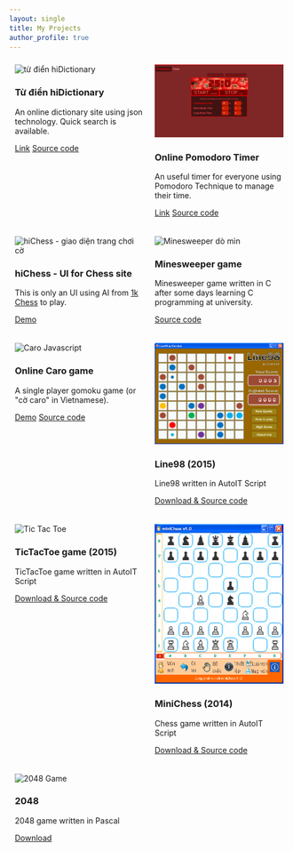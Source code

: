 ```yaml
---
layout: single
title: My Projects
author_profile: true
---
```


<style media="screen">
	.project {
		width: 50%;
		max-width: 500px;
		float: left;
		padding: 10px;
		box-sizing: border-box;
}
</style>
<div class="row">
	<div class="project">
		<div class="thumbnail">
			<img src="https://vietanhdev.com/hiDictionary/screenshot.png" alt="từ điển hiDictionary">
		</div>
		<div class="caption">
			<h3>Từ điển hiDictionary</h3>
			<p>An online dictionary site using json technology. Quick search is available.</p>
			<p><a href="https://vietanhdev.com/hiDictionary/" class="btn btn-primary" role="button">Link</a> <a href="https://github.com/vietanhdev/hiDictionary/" class="btn btn-primary" role="button">Source code</a></p>
		</div>
	</div>
	<div class="project">
		<div class="thumbnail">
			<img src="https://raw.githubusercontent.com/vietanhdev/Pomodoro-Timer/master/screenshot.png" alt="Online Pomodoro Timer">
		</div>
		<div class="caption">
			<h3>Online Pomodoro Timer</h3>
			<p>An useful timer for everyone using Pomodoro Technique to manage their time.</p>
			<p><a href="https://vietanhdev.com/Pomodoro-Timer/" class="btn btn-primary" role="button">Link</a> <a href="https://github.com/vietanhdev/Pomodoro-Timer/" class="btn btn-primary" role="button">Source code</a></p>
		</div>
	</div>
	<div class="project">
		<div class="thumbnail">
			<img src="https://vietanhdev.com/projects/hiChess/screenshot.png" alt="hiChess - giao diện trang chơi cờ">
		</div>
		<div class="caption">
			<h3>hiChess - UI for Chess site</h3>
			<p>This is only an UI using AI from <a href="http://1kchess.an3.es/">1k Chess</a> to play.</p>
			<p><a href="https://vietanhdev.com/projects/hiChess/" class="btn btn-primary" role="button">Demo</a></p>
		</div>
	</div>
	<div class="project">
		<div class="thumbnail">
			<img src="https://raw.githubusercontent.com/vietanhdev/minesweeper-in-c/master/screenshot.png" alt="Minesweeper dò mìn">
		</div>
		<div class="caption">
			<h3>Minesweeper game</h3>
			<p>Minesweeper game written in C after some days learning C programming at university.</p>
			<p><a href="https://github.com/vietanhdev/minesweeper-in-c" class="btn btn-primary" role="button">Source code</a></p>
		</div>
	</div>
	<div class="project">
		<div class="thumbnail">
			<img src="https://github.com/vietanhdev/van-caro-online/raw/master/screenshot.png" alt="Caro Javascript">
		</div>
		<div class="caption">
			<h3>Online Caro game</h3>
			<p>A single player gomoku game (or "cờ caro" in Vietnamese).</p>
			<p><a href="https://vietanhdev.com/projects/caro/" class="btn btn-primary" role="button">Demo</a> <a href="https://github.com/vietanhdev/van-caro-online" class="btn btn-primary" role="button">Source code</a></p>
		</div>
	</div>
	<div class="project">
		<div class="thumbnail">
			<img src="https://github.com/vietanhdev/line98/raw/master/screenshot.png" alt="Line 98">
		</div>
		<div class="caption">
			<h3>Line98 (2015)</h3>
			<p>Line98 written in AutoIT Script</p>
			<p><a href="https://github.com/vietanhdev/line98" class="btn btn-primary" role="button">Download &amp; Source code</a></p>
		</div>
	</div>
	<div class="project">
		<div class="thumbnail">
			<img src="https://github.com/vietanhdev/tic-tac-toe/raw/master/screenshot.jpg" alt="Tic Tac Toe">
		</div>
		<div class="caption">
			<h3>TicTacToe game (2015)</h3>
			<p>TicTacToe game written in AutoIT Script</p>
			<p><a href="https://github.com/vietanhdev/tic-tac-toe" class="btn btn-primary" role="button">Download &amp; Source code</a></p>
		</div>
	</div>
	<div class="project">
		<div class="thumbnail">
			<img src="https://github.com/vietanhdev/minichess/raw/master/screenshot.png" alt="Chess Game">
		</div>
		<div class="caption">
			<h3>MiniChess (2014)</h3>
			<p>Chess game written in AutoIT Script</p>
			<p><a href="https://github.com/vietanhdev/minichess" class="btn btn-primary" role="button">Download &amp; Source code</a></p>
		</div>
	</div>
	<div class="project">
		<div class="thumbnail">
			<img src="https://vietanhdev.com/projects/2048-pascal/2048.png" alt="2048 Game">
		</div>
		<div class="caption">
			<h3>2048</h3>
			<p>2048 game written in Pascal</p>
			<p><a href="https://vietanhdev.com/projects/2048-pascal/2048.zip" class="btn btn-primary" role="button">Download</a></p>
		</div>
	</div>
</div>
